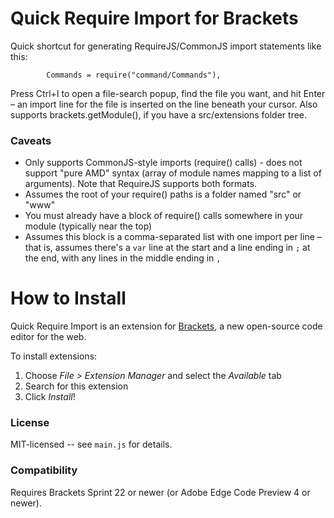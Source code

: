 Quick Require Import for Brackets
=================================
Quick shortcut for generating RequireJS/CommonJS import statements like this:

```
        Commands = require("command/Commands"),
```

Press Ctrl+I to open a file-search popup, find the file you want, and hit Enter &ndash; an import line for the file is inserted
on the line beneath your cursor. Also supports brackets.getModule(), if you have a src/extensions folder tree.

### Caveats
* Only supports CommonJS-style imports (require() calls) - does not support "pure AMD" syntax (array of module names mapping to
  a list of arguments). Note that RequireJS supports both formats.
* Assumes the root of your require() paths is a folder named "src" or "www"
* You must already have a block of require() calls somewhere in your module (typically near the top)
* Assumes this block is a comma-separated list with one import per line &ndash; that is, assumes there's a `var` line at the start
  and a line ending in `;` at the end, with any lines in the middle ending in `,`


How to Install
==============
Quick Require Import is an extension for [Brackets](https://github.com/adobe/brackets/), a new open-source code editor for the web.

To install extensions:

1. Choose _File > Extension Manager_ and select the _Available_ tab
2. Search for this extension
3. Click _Install_!


### License
MIT-licensed -- see `main.js` for details.

### Compatibility
Requires Brackets Sprint 22 or newer (or Adobe Edge Code Preview 4 or newer).